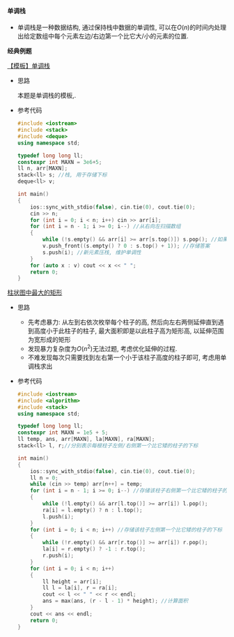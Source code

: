 #### 单调栈

- 单调栈是一种数据结构, 通过保持栈中数据的单调性, 可以在$O(n)$的时间内处理出给定数组中每个元素左边/右边第一个比它大/小的元素的位置.

**经典例题**

[【模板】单调栈 ](https://www.luogu.com.cn/problem/P5788)

- 思路

  本题是单调栈的模板,. 

- 参考代码

  ```cpp
  #include <iostream>
  #include <stack>
  #include <deque>
  using namespace std;
  
  typedef long long ll;
  constexpr int MAXN = 3e6+5;
  ll n, arr[MAXN];
  stack<ll> s; //栈, 用于存储下标
  deque<ll> v;
  
  int main()
  {
      ios::sync_with_stdio(false), cin.tie(0), cout.tie(0);
      cin >> n;
      for (int i = 0; i < n; i++) cin >> arr[i];
      for (int i = n - 1; i >= 0; i--) //从右向左扫描数组
      {
          while (!s.empty() && arr[i] >= arr[s.top()]) s.pop(); //如果栈非空且数组当前位置的值大于等于栈顶元素(即下标)所对应的值, 那么弹出该值, 直到栈顶元素所对应的值大于当前数组中的值
          v.push_front((s.empty() ? 0 : s.top() + 1)); //存储答案
          s.push(i); //新元素压栈, 维护单调性
      }
      for (auto x : v) cout << x << " ";
      return 0;
  }
  ```

[柱状图中最大的矩形](https://leetcode.cn/problems/largest-rectangle-in-histogram/description/)

- 思路

  - 先考虑暴力: 从左到右依次枚举每个柱子的高, 然后向左右两侧延伸直到遇到高度小于此柱子的柱子, 最大面积即是以此柱子高为矩形高, 以延伸范围为宽形成的矩形
  - 发现暴力复杂度为$O(n^2)$无法过题, 考虑优化延伸的过程. 
  - 不难发现每次只需要找到左右第一个小于该柱子高度的柱子即可, 考虑用单调栈求出

- 参考代码

  ```cpp
  #include <iostream>
  #include <algorithm>
  #include <stack>
  using namespace std;
  
  typedef long long ll;
  constexpr int MAXN = 1e5 + 5;
  ll temp, ans, arr[MAXN], la[MAXN], ra[MAXN];
  stack<ll> l, r;//分别表示每根柱子左侧/右侧第一个比它矮的柱子的下标
  
  int main()
  {
      ios::sync_with_stdio(false), cin.tie(0), cout.tie(0);
      ll n = 0;
      while (cin >> temp) arr[n++] = temp;
      for (int i = n - 1; i >= 0; i--) //存储该柱子右侧第一个比它矮的柱子的下标
      {
          while (!l.empty() && arr[l.top()] >= arr[i]) l.pop();
          ra[i] = l.empty() ? n : l.top();
          l.push(i);
      }
      for (int i = 0; i < n; i++) //存储该柱子左侧第一个比它矮的柱子的下标
      {
          while (!r.empty() && arr[r.top()] >= arr[i]) r.pop();
          la[i] = r.empty() ? -1 : r.top();
          r.push(i);
      }
      for (int i = 0; i < n; i++)
      {
          ll height = arr[i];
          ll l = la[i], r = ra[i];
          cout << l << " " << r << endl;
          ans = max(ans, (r - l - 1) * height); //计算面积
      }
      cout << ans << endl;
      return 0;
  }
  ```

  